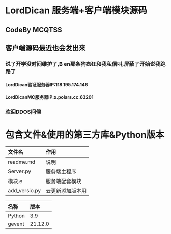 # LordDican 服务端+客户端模块源码

## CodeBy MCQTSS

## 客户端源码最近也会发出来

### 说了开学没时间维护了,B en那条狗疯狂和我私信叫,屏蔽了开始说我跑路了

#### LordDican验证服务器IP:118.195.174.146

#### LordDicanMC服务器IP:x.polars.cc:63201

### 欢迎DDOS问候

# 包含文件&使用的第三方库&Python版本

| 文件名             | 作用                |
|:----------------|:------------------|
| readme.md       | 说明                |
| Server.py       | 服务端主程序            |
| 模块.e            | 服务端配套模块           |
| add_versio.py   | 云更新添加版本用          |


| 名称     | 版本      |
|:-------|:--------|
| Python | 3.9     |
| gevent | 21.12.0 |
